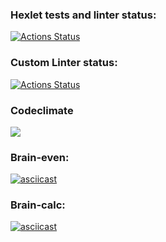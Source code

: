 ### Hexlet tests and linter status:
[![Actions Status](https://github.com/sonchig271/frontend-project-lvl1/workflows/hexlet-check/badge.svg)](https://github.com/sonchig271/frontend-project-lvl1/actions)
### Custom Linter status:
[![Actions Status](https://github.com/sonchig271/frontend-project-lvl1/workflows/linter/badge.svg)](https://github.com/sonchig271/frontend-project-lvl1/actions)
### Codeclimate
<a href="https://codeclimate.com/github/codeclimate/codeclimate/maintainability"><img src="https://api.codeclimate.com/v1/badges/a99a88d28ad37a79dbf6/maintainability" /></a>
### Brain-even: 
[![asciicast](https://asciinema.org/a/tiMYmfE6BbckEpNvnrsGBsgOF.svg)](https://asciinema.org/a/tiMYmfE6BbckEpNvnrsGBsgOF)
### Brain-calc:
[![asciicast](https://asciinema.org/a/KplOpqWEteHMMSsLmxu4rvZdU.svg)](https://asciinema.org/a/KplOpqWEteHMMSsLmxu4rvZdU)
